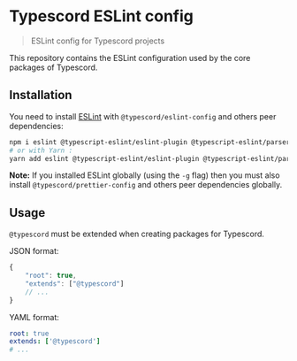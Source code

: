 # Typescord ESLint config

> ESLint config for Typescord projects

This repository contains the ESLint configuration used by the core packages of Typescord.

## Installation

You need to install [ESLint](https://eslint.org) with `@typescord/eslint-config` and others peer dependencies:

```sh
npm i eslint @typescript-eslint/eslint-plugin @typescript-eslint/parser eslint-plugin-import eslint-plugin-sonarjs eslint-plugin-unicorn @typescord/eslint-config --save-dev
# or with Yarn :
yarn add eslint @typescript-eslint/eslint-plugin @typescript-eslint/parser eslint-plugin-import eslint-plugin-sonarjs eslint-plugin-unicorn @typescord/eslint-config -D
```

**Note:** If you installed ESLint globally (using the `-g` flag) then you must also install `@typescord/prettier-config` and others peer dependencies globally.

## Usage

`@typescord` must be extended when creating packages for Typescord.

JSON format:

```js
{
	"root": true,
	"extends": ["@typescord"]
	// ...
}
```

YAML format:

```yaml
root: true
extends: ['@typescord']
# ...
```
